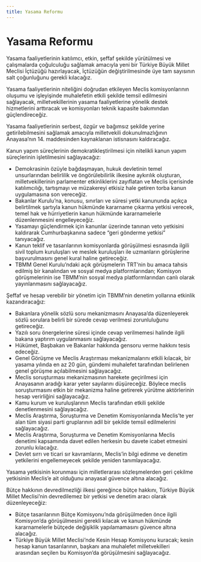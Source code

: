 ```yaml
---
title: Yasama Reformu
---
```


Yasama Reformu
===

Yasama faaliyetlerinin katılımcı, etkin, şeffaf şekilde yürütülmesi ve çalışmalarda çoğulculuğu sağlamak amacıyla yeni bir Türkiye Büyük Millet Meclisi İçtüzüğü hazırlayacak, İçtüzüğün değiştirilmesinde üye tam sayısının salt çoğunluğunu gerekli kılacağız.

Yasama faaliyetlerinin niteliğini doğrudan etkileyen Meclis komisyonlarının oluşumu ve işleyişinde muhalefetin etkili şekilde temsil edilmesini sağlayacak, milletvekillerinin  yasama faaliyetlerine yönelik destek hizmetlerini arttıracak ve komisyonları teknik kapasite bakımından güçlendireceğiz.

Yasama faaliyetlerinin serbest, özgür ve bağımsız şekilde yerine getirilebilmesini  sağlamak amacıyla milletvekili dokunulmazlığının Anayasa’nın 14. maddesinden kaynaklanan istisnasını kaldıracağız.


Kanun yapım süreçlerinin demokratikleştirilmesi için nitelikli kanun yapım süreçlerinin işletilmesini sağlayacağız:

* Demokrasinin özüyle bağdaşmayan, hukuk devletinin temel unsurlarından belirlilik  ve öngörülebilirlik ilkesine aykırılık oluşturan, milletvekillerinin parlamenter  etkinliklerini zayıflatan ve Meclis içerisinde katılımcılığı, tartışmayı ve müzakereyi etkisiz hale getiren torba kanun uygulamasına son vereceğiz.
* Bakanlar Kurulu’na, konusu, sınırları ve süresi yetki kanununda açıkça belirtilmek şartıyla kanun hükmünde kararname çıkarma yetkisi verecek, temel hak ve  hürriyetlerin kanun hükmünde kararnamelerle düzenlenmesini engelleyeceğiz.
* Yasamayı güçlendirmek için kanunlar üzerinde tanınan veto yetkisini kaldırarak Cumhurbaşkanına sadece “geri gönderme yetkisi” tanıyacağız.
* Kanun teklif ve tasarılarının komisyonlarda görüşülmesi esnasında ilgili sivil  toplum kuruluşları ve meslek kuruluşları ile uzmanların görüşlerine başvurulmasını genel  kural haline getireceğiz.
* TBMM Genel Kurulu’ndaki açık görüşmelerin TRT’nin bu amaca tahsis edilmiş bir kanalından ve sosyal medya platformlarından; Komisyon görüşmelerinin ise TBMM’nin
sosyal medya platformlarından canlı olarak yayınlanmasını sağlayacağız.


Şeffaf ve hesap verebilir bir yönetim için TBMM’nin denetim yollarına etkinlik kazandıracağız:

* Bakanlara yönelik sözlü soru mekanizmasını Anayasa’da düzenleyerek sözlü  sorulara belirli bir sürede cevap verilmesi zorunluluğunu getireceğiz.
* Yazılı soru önergelerine süresi içinde cevap verilmemesi halinde ilgili bakana  yaptırım uygulanmasını sağlayacağız.
* Hükümet, Başbakan ve Bakanlar hakkında gensoru verme hakkını tesis edeceğiz.
* Genel Görüşme ve Meclis Araştırması mekanizmalarını etkili kılacak, bir yasama  yılında en az 20 gün, gündemi muhalefet tarafından belirlenen genel görüşme  açılabilmesini sağlayacağız.
* Meclis soruşturması mekanizmasının harekete geçirilmesi için Anayasanın aradığı karar yeter sayılarını düşüreceğiz. Böylece meclis soruşturmasını etkin bir  mekanizma haline getirerek yürütme aktörlerinin hesap verirliğini sağlayacağız.
* Kamu kurum ve kuruluşlarının Meclis tarafından etkili şekilde denetlenmesini sağlayacağız.
* Meclis Araştırma, Soruşturma ve Denetim Komisyonlarında Meclis’te yer alan tüm siyasi parti gruplarının adil bir şekilde temsil edilmelerini sağlayacağız.
* Meclis Araştırma, Soruşturma ve Denetim Komisyonlarına Meclis denetimi  kapsamında davet edilen herkesin bu davete icabet etmesini zorunlu kılacağız.
* Devlet sırrı ve ticari sır kavramlarını, Meclis’in bilgi edinme ve denetim yetkilerini engellemeyecek şekilde yeniden tanımlayacağız.

Yasama yetkisinin korunması için milletlerarası sözleşmelerden geri çekilme yetkisinin Meclis’e ait olduğunu anayasal güvence altına alacağız.


Bütçe hakkının devredilmezliği ilkesi gereğince bütçe hakkını, Türkiye Büyük Millet Meclisi’nin devredilemez bir yetkisi ve denetim aracı olarak düzenleyeceğiz:
 
* Bütçe tasarılarının Bütçe Komisyonu’nda görüşülmeden önce ilgili Komisyon’da görüşülmesini gerekli kılacak ve kanun hükmünde kararnamelerle bütçede değişiklik yapılamamasını güvence altına alacağız.
* Türkiye Büyük Millet Meclisi’nde Kesin Hesap Komisyonu kuracak; kesin hesap  kanun tasarılarının, başkanı ana muhalefet milletvekilleri arasından seçilen bu Komisyon’da
görüşülmesini sağlayacağız.